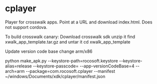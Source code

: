 cplayer
=======

Player for crosswalk apps. Point at a URL and download index.html. Does not support cordova.

To build crosswalk canary:
Download crosswalk sdk
unzip it
find xwalk_app_template.tar.gz and untar it
cd xwalk_app_template
        
Update version code base
change arm/x86

python make_apk.py --keystore-path=rocosoft.keystore --keystore-alias=release --keystore-passcode=<fillin> --app-versionCodeBase=4 --arch=arm --package=com.rocosoft.cplayer --manifest ~/windows/Documents/xdk/cplayer/manifest.json
